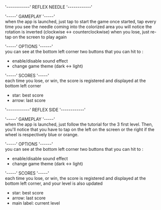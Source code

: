 '------------' REFLEX NEEDLE '------------'

'-----' GAMEPLAY '-----'
<br />when the app is launched, just tap to start the game
once started, tap every time you see the needle coming into the colorized area
you will notice the rotation is inverted (clockwise <-> counterclockwise)
when you lose, just re-tap on the screen to play again

'-----' OPTIONS '------'
<br />you can see at the bottom left corner two buttons that you can hit to :
  - enable/disable sound effect
  - change game theme (dark <-> light)
  
'-----' SCORES '-----'
<br />each time you lose, or win, the score is registered and displayed at the bottom left corner
  - star: best score
  - arrow: last score

'------------' REFLEX SIDE '------------'

'-----' GAMEPLAY '-----'
<br />when the app is launched, just follow the tutorial for the 3 first level.
Then, you'll notice that you have to tap on the left on the screen or the right if
the wheel is respectively blue or orange.

'-----' OPTIONS '------'
<br />you can see at the bottom left corner two buttons that you can hit to :
  - enable/disable sound effect
  - change game theme (dark <-> light)
  
'-----' SCORES '-----'
<br />each time you lose, or win, the score is registered and displayed at the bottom left corner,
and your level is also updated
  - star: best score
  - arrow: last score
  - main label: current level
